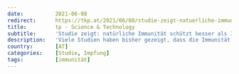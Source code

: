 ```yaml
---
date:          2021-06-08
redirect:      https://tkp.at/2021/06/08/studie-zeigt-natuerliche-immunitaet-schuetzt-besser-als-impfung/
title:         tp - Science & Technology
subtitle:      'Studie zeigt: natürliche Immunität schützt besser als Impfung'
description:   'Viele Studien haben bisher gezeigt, dass die Immunität nach natürlicher Infektion lange hält. Nachgewiesen wurde sie immerhin sogar bis zu 17 Jahre nach Infektion bei SARS-CoV-1 Rekonvaleszenten. In einer großen Studie bei 52.000 Probanden wurde kein Vorteil von einer Impfung von Personen erkennbar, die immun durch eine natürliche Infektion sind. (Außer natürlich für die Bilanz …'
country:       [AT]
categories:    [Studie, Impfung]
tags:          [immunität]
---
```

